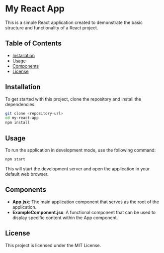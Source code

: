 # My React App

This is a simple React application created to demonstrate the basic structure and functionality of a React project.

## Table of Contents

- [Installation](#installation)
- [Usage](#usage)
- [Components](#components)
- [License](#license)

## Installation

To get started with this project, clone the repository and install the dependencies:

```bash
git clone <repository-url>
cd my-react-app
npm install
```

## Usage

To run the application in development mode, use the following command:

```bash
npm start
```

This will start the development server and open the application in your default web browser.

## Components

- **App.jsx**: The main application component that serves as the root of the application.
- **ExampleComponent.jsx**: A functional component that can be used to display specific content within the App component.

## License

This project is licensed under the MIT License.